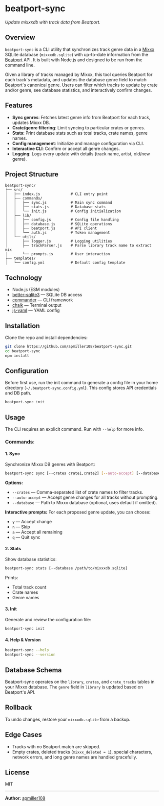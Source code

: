 # beatport-sync

_Update mixxxdb with track data from Beatport._

## Overview

`beatport-sync` is a CLI utility that synchronizes track genre data in a [Mixxx](https://mixxx.org/) SQLite database (`mixxxdb.sqlite`) with up-to-date information from the [Beatport](https://www.beatport.com/) API. It is built with Node.js and designed to be run from the command line.

Given a library of tracks managed by Mixxx, this tool queries Beatport for each track's metadata, and updates the database genre field to match Beatport's canonical genre. Users can filter which tracks to update by crate and/or genre, see database statistics, and interactively confirm changes.

## Features

- **Sync genres**: Fetches latest genre info from Beatport for each track, updates Mixxx DB.
- **Crate/genre filtering**: Limit syncing to particular crates or genres.
- **Stats**: Print database stats such as total tracks, crate names, genre names.
- **Config management**: Initialize and manage configuration via CLI.
- **Interactive CLI**: Confirm or accept all genre changes.
- **Logging**: Logs every update with details (track name, artist, old/new genre).

## Project Structure

```
beatport-sync/
├── src/
│   ├── index.js              # CLI entry point
│   ├── commands/
│   │   ├── sync.js           # Main sync command
│   │   ├── stats.js          # Database stats
│   │   └── init.js           # Config initialization
│   ├── lib/
│   │   ├── config.js         # Config file handling
│   │   ├── database.js       # SQLite operations
│   │   ├── beatport.js       # API client
│   │   └── auth.js           # Token management
│   └── utils/
│       ├── logger.js         # Logging utilities
│       ├── trackParser.js    # Parse library track name to extract mix
│       └── prompts.js        # User interaction
├── templates/
│   └── config.yml            # Default config template
```

## Technology

- Node.js (ESM modules)
- [better-sqlite3](https://github.com/WiseLibs/better-sqlite3) — SQLite DB access
- [commander](https://github.com/tj/commander.js/) — CLI framework
- [chalk](https://github.com/chalk/chalk) — Terminal output
- [js-yaml](https://github.com/nodeca/js-yaml) — YAML config

## Installation

Clone the repo and install dependencies:

```bash
git clone https://github.com/apmiller108/beatport-sync.git
cd beatport-sync
npm install
```

## Configuration

Before first use, run the init command to generate a config file in your home directory (`~/.beatport-sync.config.yml`). This config stores API credentials and DB path.

```bash
beatport-sync init
```

## Usage

The CLI requires an explicit command. Run with `--help` for more info.

### Commands:

#### 1. Sync

Synchronize Mixxx DB genres with Beatport:

```bash
beatport-sync sync [--crates crate1,crate2] [--auto-accept] [--database /path/to/mixxxdb.sqlite]
```

**Options:**
- `--crates` — Comma-separated list of crate names to filter tracks.
- `--auto-accept` — Accept genre changes for all tracks without prompting.
- `--database` — Path to Mixxx database (optional, uses default if omitted).

**Interactive prompts:**
For each proposed genre update, you can choose:
- `y` — Accept change
- `n` — Skip
- `a` — Accept all remaining
- `q` — Quit sync

#### 2. Stats

Show database statistics:

```bash
beatport-sync stats [--database /path/to/mixxxdb.sqlite]
```

Prints:
- Total track count
- Crate names
- Genre names

#### 3. Init

Generate and review the configuration file:

```bash
beatport-sync init
```

#### 4. Help & Version

```bash
beatport-sync --help
beatport-sync --version
```

## Database Schema

Beatport-sync operates on the `library`, `crates`, and `crate_tracks` tables in your Mixxx database. The `genre` field in `library` is updated based on Beatport's API.

## Rollback

To undo changes, restore your `mixxxdb.sqlite` from a backup.

## Edge Cases

- Tracks with no Beatport match are skipped.
- Empty crates, deleted tracks (`mixxx_deleted = 1`), special characters, network errors, and long genre names are handled gracefully.

## License

MIT

---
**Author:** [apmiller108](https://github.com/apmiller108)
